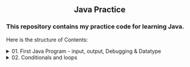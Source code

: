  <h2> <p align="center"> Java Practice </p> </h2>


### This repository contains my practice code for learning Java.

Here is the structure of Contents:

<details>
    <summary>01. First Java Program - input, output, Debugging & Datatype</summary>


    1. BYE WORLD!
    2. First_IntelliJ_Project
       1. Main.java  
       2. PrimitiveDataTypes.java  
       3. SimpleSum.java  T
       4. akeInput.java  
       5. TemperatureConvert.java 
       6. TypeCastings.java	
       7. TypePromotion.java
</details>

<details>
    <summary>02. Conditionals and loops</summary>

     	1. Conditionals.java
     	2. Loops.java  	
     	3. Nth_Fibonacci.java  
     	4. Reverse_no_wo_string.java  
     	5. Char_Case_check.java  
     	6. Largest_num_of_3.java  
     	7. No_Occurrence.java  
     	8. Reverse_no_String.java  
     	9. Calculator.java       

</details>


 	
     	

